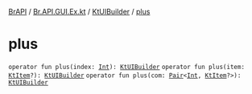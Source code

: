 [BrAPI](../../index.md) / [Br.API.GUI.Ex.kt](../index.md) / [KtUIBuilder](index.md) / [plus](./plus.md)

# plus

`operator fun plus(index: `[`Int`](https://kotlinlang.org/api/latest/jvm/stdlib/kotlin/-int/index.html)`): `[`KtUIBuilder`](index.md)
`operator fun plus(item: `[`KtItem`](../-kt-item/index.md)`?): `[`KtUIBuilder`](index.md)
`operator fun plus(com: `[`Pair`](https://kotlinlang.org/api/latest/jvm/stdlib/kotlin/-pair/index.html)`<`[`Int`](https://kotlinlang.org/api/latest/jvm/stdlib/kotlin/-int/index.html)`, `[`KtItem`](../-kt-item/index.md)`?>): `[`KtUIBuilder`](index.md)